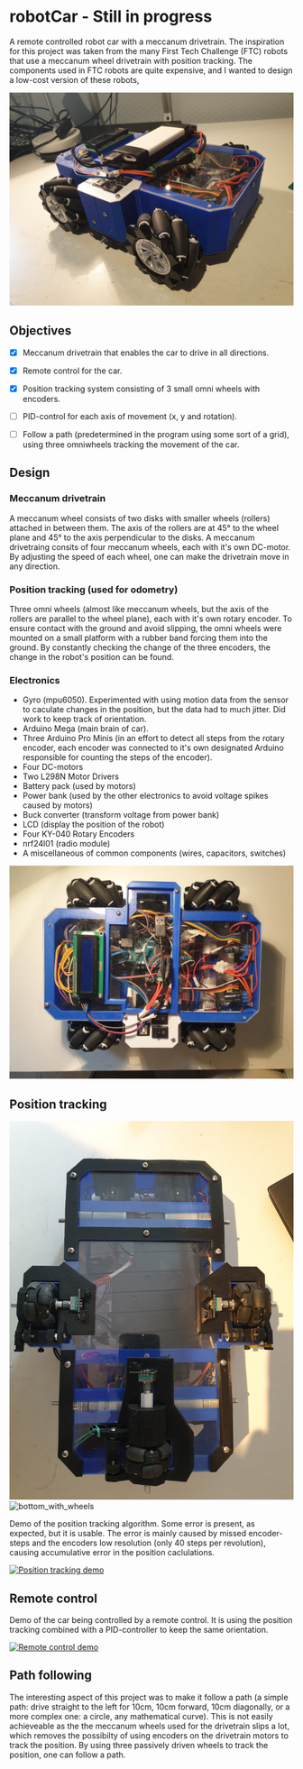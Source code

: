 # robotCar - Still in progress
A remote controlled robot car with a meccanum drivetrain.
The inspiration for this project was taken from the many First Tech Challenge (FTC) robots that use a meccanum wheel drivetrain with position tracking. The components used in FTC robots are quite expensive, and I wanted to design a low-cost version of these robots,

![car](images/car1.jpg)

## Objectives
- [x] Meccanum drivetrain that enables the car to drive in all directions.
- [x] Remote control for the car.
- [x] Position tracking system consisting of 3 small omni wheels with encoders.
- [ ] PID-control for each axis of movement (x, y and rotation).
- [ ] Follow a path (predetermined in the program using some sort of a grid), using three omniwheels tracking the movement of the car.


## Design
### Meccanum drivetrain
A meccanum wheel consists of two disks with smaller wheels (rollers) attached in between them. The axis of the rollers are at 45° to the wheel plane and 45° to the axis perpendicular to the disks. A meccanum drivetraing consits of four meccanum wheels, each with it's own DC-motor. By adjusting the speed of each wheel, one can make the drivetrain move in any direction.
### Position tracking (used for odometry)
Three omni wheels (almost like meccanum wheels, but the axis of the rollers are parallel to the wheel plane), each with it's own rotary encoder. To ensure contact with the ground and avoid slipping, the omni wheels were mounted on a small platform with a rubber band forcing them into the ground. By constantly checking the change of the three encoders, the change in the robot's position can be found. 
### Electronics
- Gyro (mpu6050). Experimented with using motion data from the sensor to caculate changes in the position, but the data had to much jitter. Did work to keep track of orientation.
- Arduino Mega (main brain of car).
- Three Arduino Pro Minis (in an effort to detect all steps from the rotary encoder, each encoder was connected to it's own designated Arduino responsible for counting the steps of the encoder).
- Four DC-motors
- Two L298N Motor Drivers
- Battery pack (used by motors)
- Power bank (used by the other electronics to avoid voltage spikes caused by motors)
- Buck converter (transform voltage from power bank)
- LCD (display the position of the robot)
- Four KY-040 Rotary Encoders
- nrf24l01 (radio module)
- A miscellaneous of common components (wires, capacitors, switches)

![car_top](images/car_top.jpg)

## Position tracking
![bottom_no_wheels](images/bottom_no_wheels.jpg)
![bottom_with_wheels](images/bottom_with_wheels.jpg)

Demo of the position tracking algorithm. Some error is present, as expected, but it is usable. The error is mainly caused by missed encoder-steps and the encoders low resolution (only 40 steps per revolution), causing accumulative error in the position caclulations.

[![Position tracking demo](https://img.youtube.com/vi/OhbFRzOGtvk/0.jpg)](https://www.youtube.com/watch?v=OhbFRzOGtvk)


## Remote control
Demo of the car being controlled by a remote control. It is using the position tracking combined with a PID-controller to keep the same orientation.

[![Remote control demo](https://img.youtube.com/vi/tdJjwmVsyyM/0.jpg)](https://www.youtube.com/watch?v=tdJjwmVsyyM)

## Path following
The interesting aspect of this project was to make it follow a path (a simple path: drive straight to the left for 10cm, 10cm forward, 10cm diagonally, or a more complex one: a circle, any mathematical curve). This is not easily achieveable as the the meccanum wheels used for the drivetrain slips a lot, which removes the possibilty of using encoders on the drivetrain motors to track the position.
By using three passively driven wheels to track the position, one can follow a path.

